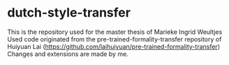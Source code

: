 # dutch-style-transfer

This is the repository used for the master thesis of Marieke Ingrid Weultjes
Used code originated from the pre-trained-formality-transfer repository of Huiyuan Lai (https://github.com/laihuiyuan/pre-trained-formality-transfer)
Changes and extensions are made by me.
